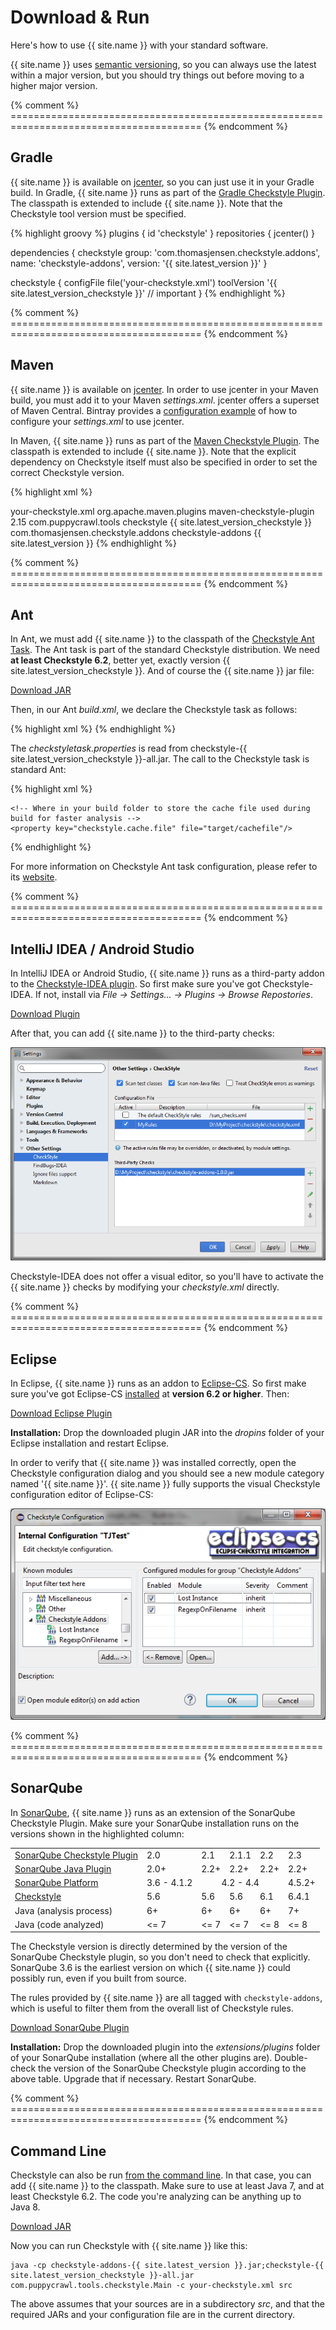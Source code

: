 # Download &amp; Run

Here's how to use {{ site.name }} with your standard software.

{{ site.name }} uses [semantic versioning](http://semver.org/), so you can always use the latest within a major version, but you should try things out before moving to a higher major version.

{% comment %} ======================================================================================= {% endcomment %}
<a name="run-gradle" class="csa-offset-anchor"/>

## Gradle

{{ site.name }} is available on [jcenter](https://bintray.com/checkstyle-addons/checkstyle-addons/checkstyle-addons/view), so you can just use it in your Gradle build. In Gradle, {{ site.name }} runs as part of the [Gradle Checkstyle Plugin](https://gradle.org/docs/current/userguide/checkstyle_plugin.html). The classpath is extended to include {{ site.name }}. Note that the Checkstyle tool version must be specified.

{% highlight groovy %}
plugins {
    id 'checkstyle'
}
repositories {
    jcenter()
}

dependencies {
    checkstyle group: 'com.thomasjensen.checkstyle.addons', name: 'checkstyle-addons', version: '{{ site.latest_version }}'
}

checkstyle {
    configFile file('your-checkstyle.xml')
    toolVersion '{{ site.latest_version_checkstyle }}'   // important
}
{% endhighlight %}


{% comment %} ======================================================================================= {% endcomment %}
<a name="run-maven" class="csa-offset-anchor"/>

## Maven

{{ site.name }} is available on [jcenter](https://bintray.com/checkstyle-addons/checkstyle-addons/checkstyle-addons/view). In order to use jcenter in your Maven build, you must add it to your Maven *settings.xml*. jcenter offers a superset of Maven Central. Bintray provides a [configuration example](https://github.com/bintray/bintray-examples/blob/master/maven-example/settings.xml) of how to configure your *settings.xml* to use jcenter.

In Maven, {{ site.name }} runs as part of the [Maven Checkstyle Plugin](https://maven.apache.org/plugins/maven-checkstyle-plugin/). The classpath is extended to include {{ site.name }}. Note that the explicit dependency on Checkstyle itself must also be specified in order to set the correct Checkstyle version.

{% highlight xml %}
<project>
  <!-- snip -->
  <properties>
    <!-- path to your checkstyle.xml, relative to the project root -->
    <checkstyle.config.location>your-checkstyle.xml</checkstyle.config.location>
  </properties>
  <!-- snip -->
  <plugin>
    <groupId>org.apache.maven.plugins</groupId>
    <artifactId>maven-checkstyle-plugin</artifactId>
    <version>2.15</version>
    <dependencies>
      <dependency>
        <groupId>com.puppycrawl.tools</groupId>
        <artifactId>checkstyle</artifactId>
        <version>{{ site.latest_version_checkstyle }}</version>
      </dependency>
      <dependency>
        <groupId>com.thomasjensen.checkstyle.addons</groupId>
        <artifactId>checkstyle-addons</artifactId>
        <version>{{ site.latest_version }}</version>
      </dependency>
    </dependencies>
  </plugin>
</project>
{% endhighlight %}

{% comment %} ======================================================================================= {% endcomment %}
<a name="run-ant" class="csa-offset-anchor"/>

## Ant

In Ant, we must add {{ site.name }} to the classpath of the [Checkstyle Ant Task](http://checkstyle.sourceforge.net/anttask.html). The Ant task is part of the standard Checkstyle distribution. We need **at least Checkstyle 6.2**, better yet, exactly version {{ site.latest_version_checkstyle }}. And of course the {{ site.name }} jar file:

<p><a href="https://github.com/{{ site.github }}/releases/download/v{{ site.latest_version }}/checkstyle-addons-{{ site.latest_version }}.jar" class="btn btn-primary">Download JAR</a></p>

Then, in our Ant *build.xml*, we declare the Checkstyle task as follows:

{% highlight xml %}
<taskdef resource="checkstyletask.properties">
    <classpath>
        <pathelement location="lib/checkstyle-{{ site.latest_version_checkstyle }}-all.jar"/>
        <pathelement location="lib/checkstyle-addons-{{ site.latest_version }}.jar"/>
    </classpath>
</taskdef>
{% endhighlight %}

The *checkstyletask.properties* is read from checkstyle-{{ site.latest_version_checkstyle }}-all.jar. The call to the Checkstyle task is standard Ant:

{% highlight xml %}
<checkstyle config="/path/to/your-checkstyle.xml">
    <fileset dir="src" includes="**/*.java"/>

    <!-- Where in your build folder to store the cache file used during build for faster analysis -->
    <property key="checkstyle.cache.file" file="target/cachefile"/>
</checkstyle>
{% endhighlight %}

For more information on Checkstyle Ant task configuration, please refer to its [website](http://checkstyle.sourceforge.net/anttask.html).


{% comment %} ======================================================================================= {% endcomment %}
<a name="run-intellij" class="csa-offset-anchor"/>

## IntelliJ IDEA / Android Studio

In IntelliJ IDEA or Android Studio, {{ site.name }} runs as a third-party addon to the [Checkstyle-IDEA plugin](https://plugins.jetbrains.com/plugin/1065). So first make sure you've got Checkstyle-IDEA. If not, install via *File &rarr; Settings... &rarr; Plugins &rarr; Browse Repostories*.

<p><a href="https://github.com/{{ site.github }}/releases/download/v{{ site.latest_version }}/checkstyle-addons-{{ site.latest_version }}.jar" class="btn btn-primary">Download Plugin</a></p>

 After that, you can add {{ site.name }} to the third-party checks:

![{{ site.name }} in IntelliJ IDEA](images/run-intellij.png)

Checkstyle-IDEA does not offer a visual editor, so you'll have to activate the {{ site.name }} checks by modifying your *checkstyle.xml* directly.


{% comment %} ======================================================================================= {% endcomment %}
<a name="run-eclipse" class="csa-offset-anchor"/>

## Eclipse

In Eclipse, {{ site.name }} runs as an addon to [Eclipse-CS](http://eclipse-cs.sourceforge.net/). So first make sure you've got Eclipse-CS [installed](http://eclipse-cs.sourceforge.net/#!/install) at **version 6.2 or higher**. Then:

<p><a href="https://github.com/{{ site.github }}/releases/download/v{{ site.latest_version }}/checkstyle-addons-eclipse-{{ site.latest_version }}.jar" class="btn btn-primary">Download Eclipse Plugin</a></p>

**Installation:** Drop the downloaded plugin JAR into the *dropins* folder of your Eclipse installation and restart Eclipse.

In order to verify that {{ site.name }} was installed correctly, open the Checkstyle configuration dialog and you should see a new module category named '{{ site.name }}'. {{ site.name }} fully supports the visual Checkstyle configuration editor of Eclipse-CS:

![{{ site.name }} in Eclipse](images/run-eclipse.png)


{% comment %} ======================================================================================= {% endcomment %}
<a name="run-sonarqube" class="csa-offset-anchor"/>

## SonarQube

In [SonarQube](http://www.sonarqube.org/), {{ site.name }} runs as an extension of the SonarQube Checkstyle Plugin. Make sure your SonarQube installation runs on the versions shown in the highlighted column:

<table class="table table-striped csa-version-table" style="width:auto;">
  <tbody>
    <tr>
      <td><a href="http://docs.sonarqube.org/display/SONAR/Checkstyle+Plugin" target="_blank">SonarQube Checkstyle Plugin</a></td>
      <td>2.0</td>
      <td>2.1</td>
      <td>2.1.1</td>
      <td>2.2</td>
      <td class="info">2.3</td>
    </tr>
    <tr>
      <td><a href="http://docs.sonarqube.org/display/SONAR/Java+Plugin" target="_blank">SonarQube Java Plugin</a></td>
      <td>2.0+</td>
      <td>2.2+</td>
      <td>2.2+</td>
      <td>2.2+</td>
      <td class="info">2.2+</td>
    </tr>
    <tr>
      <td><a href="http://docs.sonarqube.org/display/SONAR/Upgrading#Upgrading-ReleaseUpgradeNotes" target="_blank">SonarQube Platform</a></td>
      <td>3.6 - 4.1.2</td>
      <td colspan="3" style="text-align:center;">4.2 - 4.4</td>
      <td class="info">4.5.2+</td>
    </tr>
    <tr>
      <td><a href="http://checkstyle.sourceforge.net/releasenotes.html" target="_blank">Checkstyle</a></td>
      <td>5.6</td>
      <td>5.6</td>
      <td>5.6</td>
      <td>6.1</td>
      <td class="info">6.4.1</td>
    </tr>
    <tr>
      <td>Java (analysis process)</td>
      <td>6+</td>
      <td>6+</td>
      <td>6+</td>
      <td>6+</td>
      <td class="info">7+</td>
    </tr>
    <tr>
      <td>Java (code analyzed)</td>
      <td>&lt;= 7</td>
      <td>&lt;= 7</td>
      <td>&lt;= 7</td>
      <td>&lt;= 8</td>
      <td class="info">&lt;= 8</td>
    </tr>
  </tbody>
</table>

The Checkstyle version is directly determined by the version of the SonarQube Checkstyle plugin, so you don't need to check that explicitly. SonarQube 3.6 is the earliest version on which {{ site.name }} could possibly run, even if you built from source.

The rules provided by {{ site.name }} are all tagged with `checkstyle-addons`, which is useful to filter them from the overall list of Checkstyle rules.

<p><a href="https://github.com/{{ site.github }}/releases/download/v{{ site.latest_version }}/sonar-checkstyleaddons-{{ site.latest_version }}.jar" class="btn btn-primary">Download SonarQube Plugin</a></p>

**Installation:** Drop the downloaded plugin into the *extensions/plugins* folder of your SonarQube installation (where all the other plugins are). Double-check the version of the SonarQube Checkstyle plugin according to the above table. Upgrade that if necessary. Restart SonarQube.


{% comment %} ======================================================================================= {% endcomment %}
<a name="run-command-line" class="csa-offset-anchor"/>

## Command Line

Checkstyle can also be run [from the command line](http://checkstyle.sourceforge.net/cmdline.html). In that case, you can add {{ site.name }} to the classpath.
Make sure to use at least Java&nbsp;7, and at least Checkstyle 6.2. The code you're analyzing can be anything up to Java&nbsp;8.

<p><a href="https://github.com/{{ site.github }}/releases/download/v{{ site.latest_version }}/checkstyle-addons-{{ site.latest_version }}.jar" class="btn btn-primary">Download JAR</a></p>

Now you can run Checkstyle with {{ site.name }} like this:

```
java -cp checkstyle-addons-{{ site.latest_version }}.jar;checkstyle-{{ site.latest_version_checkstyle }}-all.jar com.puppycrawl.tools.checkstyle.Main -c your-checkstyle.xml src
```

The above assumes that your sources are in a subdirectory *src*, and that the required JARs and your configuration file are in the current directory.
